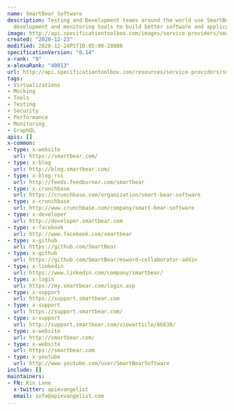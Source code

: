 ```yaml
---
name: SmartBear Software
description: Testing and Development teams around the world use SmartBear's automation,
  development and monitoring tools to build better software and applications.
image: http://api.specificationtoolbox.com/images/service-providers/smartbear-software.jpg
created: "2020-12-23"
modified: 2020-12-24PST10:05:00-28800
specificationVersion: "0.14"
x-rank: "9"
x-alexaRank: "40013"
url: http://api.specificationtoolbox.com/resources/service-providers/smartbear-software/
tags:
- Virtualizations
- Mocking
- Tools
- Testing
- Security
- Performance
- Monitoring
- GraphQL
apis: []
x-common:
- type: x-website
  url: https://smartbear.com/
- type: x-blog
  url: http://blog.smartbear.com/
- type: x-blog-rss
  url: http://feeds.feedburner.com/smartbear
- type: x-crunchbase
  url: https://crunchbase.com/organization/smart-bear-software
- type: x-crunchbase
  url: http://www.crunchbase.com/company/smart-bear-software
- type: x-developer
  url: http://developer.smartbear.com
- type: x-facebook
  url: http://www.facebook.com/smartbear
- type: x-github
  url: https://github.com/SmartBear
- type: x-github
  url: https://github.com/SmartBear/msword-collaborator-addin
- type: x-linkedin
  url: https://www.linkedin.com/company/smartbear/
- type: x-login
  url: https://my.smartbear.com/login.asp
- type: x-support
  url: https://support.smartbear.com
- type: x-support
  url: https://support.smartbear.com/
- type: x-support
  url: http://support.smartbear.com/viewarticle/66638/
- type: x-website
  url: http://smartbear.com/
- type: x-website
  url: https://smartbear.com
- type: x-youtube
  url: http://www.youtube.com/user/SmartBearSoftware
include: []
maintainers:
- FN: Kin Lane
  x-twitter: apievangelist
  email: info@apievangelist.com
...
```

